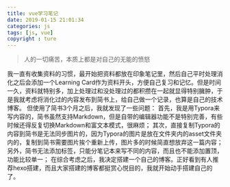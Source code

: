 ```yaml
---
title: vue学习笔记
date: 2019-01-15 21:01:34
categories: js
tags: [js, vue]
copyright : ture
---
```

<blockquote class="blockquote-center">人的一切痛苦，本质上都是对自己的无能的愤怒</blockquote>

<!-- more -->
我一直有收集资料的习惯，最开始把资料都放在印象笔记里，然后自己平时处理消化之后会添加一个Learning Card作为资料开头，方便自己复习和记忆。但是时间一久，资料就特别多，加上处理过和没处理过的都积攒在一起就显得特别臃肿，于是我就考虑将消化过的内容发布到简书上，给自己做一个记录，也算是自己的技术博客。
但使用了简书3个月之后，我就发现了一些问题：
首先，我是用Typora来写内容的，简书虽然支持Markdown，但是自带的编辑器功能不是特别完善，有些时候还得反复切换Markdown和富文本模式，很麻烦；
其次，直接复制Typora的内容到简书是无法同步图片的，因为Typora的图片是放在文件夹内的asset文件夹内的，复制到简书需要图片挨个重新上传，图片多的时候简直想放弃这一篇内容；
另外，简书无法添加标签，只能分笔记本来写不同的内容，而且也不能添加置顶，功能比较单一；
在综合考虑之后，我决定搭建一个自己的博客。正好看到有人推荐hexo搭建，而且大家搭建的博客都挺赏心悦目的，我就开始动手搭建自己的了。
